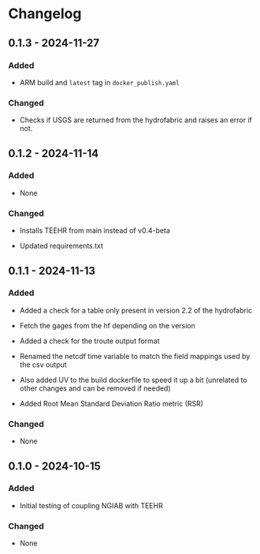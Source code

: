 # Changelog

## 0.1.3 - 2024-11-27

### Added
* ARM build and `latest` tag in `docker_publish.yaml`

### Changed
* Checks if USGS are returned from the hydrofabric and raises an error if not.


## 0.1.2 - 2024-11-14

### Added
* None

### Changed
* Installs TEEHR from main instead of v0.4-beta

* Updated requirements.txt


## 0.1.1 - 2024-11-13

### Added
* Added a check for a table only present in version 2.2 of the hydrofabric

* Fetch the gages from the hf depending on the version

* Added a check for the troute output format

* Renamed the netcdf time variable to match the field mappings used by the csv output

* Also added UV to the build dockerfile to speed it up a bit (unrelated to other changes and can be removed if needed)

* Added Root Mean Standard Deviation Ratio metric (RSR)

### Changed
* None


## 0.1.0 - 2024-10-15

### Added
* Initial testing of coupling NGIAB with TEEHR

### Changed
* None